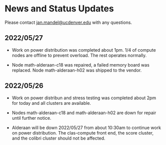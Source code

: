 # News and Status Updates

Please contact jan.mandel@ucdenver.edu with any questions.

## 2022/05/27 

* Work on power distribution was completed about 1pm. 1/4 of compute nodes are offline to prevent overload. The rest operates normally.

* Node math-alderaan-c18 was repaired, a failed memory board was replaced. Node math-alderaan-h02 was shipped to the vendor. 



## 2022/05/26
* Work on power distribun and stress testing was completed about 2pm for today and all clusters are available.

* Nodes math-alderaan-c18 and math-alderaan-h02 are down for repair until further notice.

* Alderaan will be down 2022/05/27 from about 10:30am to continue work on power distribution. The clas-compute front end, the score cluster, and the colibri cluster should not be affected.
